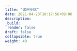 ```yaml
---
title: "试用专区"
date: 2021-04-23T10:17:56+09:00
description:
_build:
 render: false 
draft: false
collapsible: true
weight: 40
---
```

